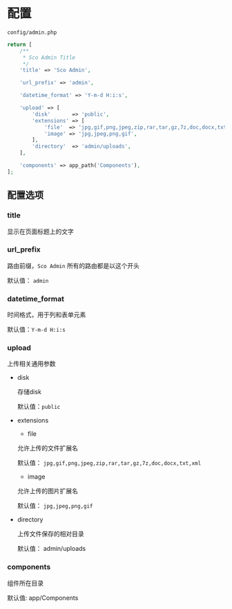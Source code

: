 # 配置

`config/admin.php`


```php
return [
    /**
     * Sco Admin Title
     */
    'title' => 'Sco Admin',

    'url_prefix' => 'admin',

    'datetime_format' => 'Y-m-d H:i:s',

    'upload' => [
        'disk'       => 'public',
        'extensions' => [
            'file'  => 'jpg,gif,png,jpeg,zip,rar,tar,gz,7z,doc,docx,txt,xml',
            'image' => 'jpg,jpeg,png,gif',
        ],
        'directory'  => 'admin/uploads',
    ],

    'components' => app_path('Components'),
];
```

## 配置选项

### title

显示在页面标题上的文字

### url_prefix

路由前缀，`Sco Admin` 所有的路由都是以这个开头


默认值： `admin`

### datetime_format

时间格式，用于列和表单元素

默认值：`Y-m-d H:i:s`

### upload

上传相关通用参数


- disk
    
    存储disk
    
    默认值：`public`
    
- extensions
    - file 
            
    允许上传的文件扩展名
    
    默认值： `jpg,gif,png,jpeg,zip,rar,tar,gz,7z,doc,docx,txt,xml`
        
    - image
        
    允许上传的图片扩展名
    
    默认值： `jpg,jpeg,png,gif`

- directory
    
    上传文件保存的相对目录
    
    默认值： admin/uploads

### components

组件所在目录

默认值: app/Components